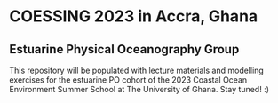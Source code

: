 # COESSING 2023 in Accra, Ghana
## Estuarine Physical Oceanography Group

This repository will be populated with lecture materials and modelling exercises for the estuarine PO cohort of the 2023 Coastal Ocean Environment Summer School at The University of Ghana. Stay tuned! :)
